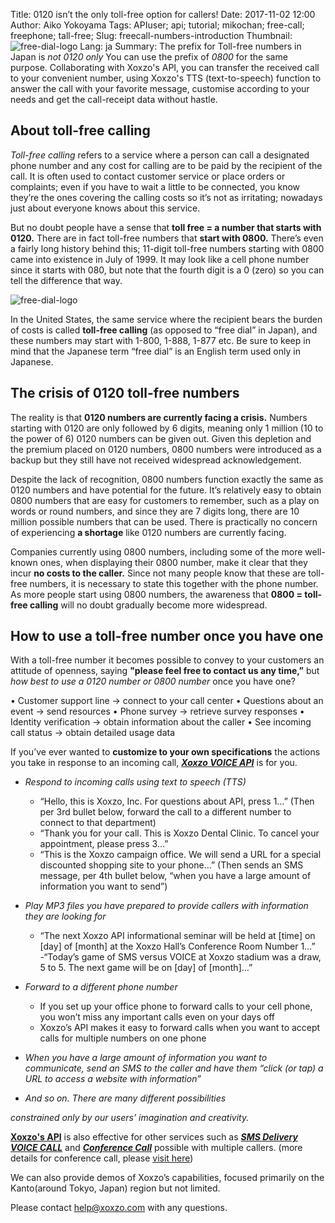 Title: 0120 isn’t the only toll-free option for callers!
Date: 2017-11-02 12:00
Author: Aiko Yokoyama
Tags: APIuser; api; tutorial; mikochan; free-call; freephone; tall-free;
Slug: freecall-numbers-introduction
Thumbnail: ![free-dial-logo](/images/free-dial.png)
Lang: ja
Summary: The prefix for Toll-free numbers in Japan is *not 0120 only* You can use the prefix of *0800* for the same purpose. Collaborating with Xoxzo's API, you can transfer the received call to your convenient number, using Xoxzo's TTS (text-to-speech) function to answer the call with your favorite message, customise according to your needs and get the call-receipt data without hastle.


## About toll-free calling

_Toll-free calling_ refers to a service where a person can call a designated phone number and any cost for calling are to be paid by the recipient of the call.  It is often used to contact customer service or place orders or complaints; even if you have to wait a little to be connected, you know they’re the ones covering the calling costs so it’s not as irritating; nowadays just about everyone knows about this service.

But no doubt people have a sense that **toll free = a number that starts with 0120.** There are in fact toll-free numbers that **start with 0800.**  There’s even a fairly long history behind this; 11-digit toll-free numbers starting with 0800 came into existence in July of 1999.  It may look like a cell phone number since it starts with 080, but note that the fourth digit is a 0 (zero) so you can tell the difference that way.

![free-dial-logo](/images/free-dial.png)

In the United States, the same service where the recipient bears the burden of costs is called **toll-free calling** (as opposed to “free dial” in Japan), and these numbers may start with 1-800, 1-888, 1-877 etc.  Be sure to keep in mind that the Japanese term “free dial” is an English term used only in Japanese.


## The crisis of 0120 toll-free numbers

The reality is that **0120 numbers are currently facing a crisis.**  Numbers starting with 0120 are only followed by 6 digits, meaning only 1 million (10 to the power of 6) 0120 numbers can be given out.  Given this depletion and the premium placed on 0120 numbers, 0800 numbers were introduced as a backup but they still have not received widespread acknowledgement.

Despite the lack of recognition, 0800 numbers function exactly the same as 0120 numbers and have potential for the future.  It’s relatively easy to obtain 0800 numbers that are easy for customers to remember, such as a play on words or round numbers, and since they are 7 digits long, there are 10 million possible numbers that can be used.  There is practically no concern of experiencing **a shortage** like 0120 numbers are currently facing.

Companies currently using 0800 numbers, including some of the more well-known ones, when displaying their 0800 number, make it clear that they incur **no costs to the caller.**  Since not many people know that these are toll-free numbers, it is necessary to state this together with the phone number.   As more people start using 0800 numbers, the awareness that **0800 = toll-free calling** will no doubt gradually become more widespread.


## How to use a toll-free number once you have one

With a toll-free number it becomes possible to convey to your customers an attitude of openness, saying **"please feel free to contact us any time,”** but _how best to use a 0120 number or 0800 number_ once you have one?

•	Customer support line -> connect to your call center
•	Questions about an event -> send resources
•	Phone survey -> retrieve survey responses
•	Identity verification -> obtain information about the caller
•	See incoming call status -> obtain detailed usage data


If you’ve ever wanted to **customize to your own specifications** the actions you take in response to an incoming call, _**[Xoxzo VOICE API](https://www.xoxzo.com/en/about/voice-api/)**_ is for you.


- _Respond to incoming calls using text to speech (TTS)_
    - “Hello, this is Xoxzo, Inc.  For questions about API, press 1…” (Then per 3rd bullet below, forward the call to a different number to connect to that department)
    - “Thank you for your call.  This is Xoxzo Dental Clinic.  To cancel your appointment, please press 3…”
    - “This is the Xoxzo campaign office.  We will send a URL for a special discounted shopping site to your phone…” (Then sends an SMS message, per 4th bullet below, “when you have a large amount of information you want to send”)

- _Play MP3 files you have prepared to provide callers with information they are looking for_
    - “The next Xoxzo API informational seminar will be held at [time] on [day] of [month] at the Xoxzo Hall’s Conference Room Number 1…” 
    -“Today’s game of SMS versus VOICE at Xoxzo stadium was a draw, 5 to 5.  The next game will be on [day] of [month]…”

- _Forward to a different phone number_
    - If you set up your office phone to forward calls to your cell phone, you won’t miss any important calls even on your days off
    - Xoxzo’s API makes it easy to forward calls when you want to accept calls for multiple numbers on one phone

- _When you have a large amount of information you want to communicate, send an SMS to the caller and have them “click (or tap) a URL to access a website with information”_

- _And so on.  There are many different possibilities_

_constrained only by our users’ imagination and creativity._

**[Xoxzo's API](https://www.xoxzo.com/en/)** is also effective for other services such as _**[SMS Delivery](https://www.xoxzo.com/en/about/sms-api/)**_ _**[VOICE CALL](https://www.xoxzo.com/en/about/voice-api/)**_ and _**[Conference Call](http://docs.xoxzo.com/en/voice.html#simple-conference-api)**_ possible with  multiple callers.
(more details for conference call, please [visit here](https://blog.xoxzo.com/en/2017/11/07/conference-call-release/))

We can also provide demos of Xoxzo’s capabilities, focused primarily on the Kanto(around Tokyo, Japan) region but not limited.

Please contact help@xoxzo.com with any questions.



